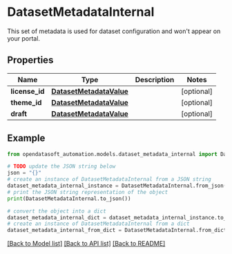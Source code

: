 # DatasetMetadataInternal

This set of metadata is used for dataset configuration and won't appear on your portal.

## Properties

Name | Type | Description | Notes
------------ | ------------- | ------------- | -------------
**license_id** | [**DatasetMetadataValue**](DatasetMetadataValue.md) |  | [optional] 
**theme_id** | [**DatasetMetadataValue**](DatasetMetadataValue.md) |  | [optional] 
**draft** | [**DatasetMetadataValue**](DatasetMetadataValue.md) |  | [optional] 

## Example

```python
from opendatasoft_automation.models.dataset_metadata_internal import DatasetMetadataInternal

# TODO update the JSON string below
json = "{}"
# create an instance of DatasetMetadataInternal from a JSON string
dataset_metadata_internal_instance = DatasetMetadataInternal.from_json(json)
# print the JSON string representation of the object
print(DatasetMetadataInternal.to_json())

# convert the object into a dict
dataset_metadata_internal_dict = dataset_metadata_internal_instance.to_dict()
# create an instance of DatasetMetadataInternal from a dict
dataset_metadata_internal_from_dict = DatasetMetadataInternal.from_dict(dataset_metadata_internal_dict)
```
[[Back to Model list]](../README.md#documentation-for-models) [[Back to API list]](../README.md#documentation-for-api-endpoints) [[Back to README]](../README.md)



